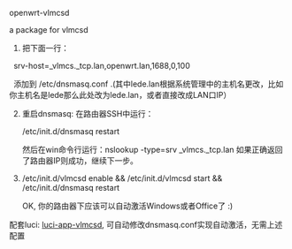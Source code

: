 openwrt-vlmcsd

a package for vlmcsd

1. 把下面一行：

   srv-host=_vlmcs._tcp.lan,openwrt.lan,1688,0,100
   
   添加到 /etc/dnsmasq.conf .(其中lede.lan根据系统管理中的主机名更改，比如你主机名是lede那么此处改为lede.lan，或者直接改成LAN口IP）

2. 重启dnsmasq: 在路由器SSH中运行：

   /etc/init.d/dnsmasq restart

   然后在win命令行运行：nslookup -type=srv _vlmcs._tcp.lan  如果正确返回了路由器IP则成功，继续下一步。

3. /etc/init.d/vlmcsd enable && /etc/init.d/vlmcsd start && /etc/init.d/dnsmasq restart
   
   OK, 你的路由器下应该可以自动激活Windows或者Office了 :)

配套luci: [luci-app-vlmcsd](https://github.com/mchome/luci-app-vlmcsd ""), 可自动修改dnsmasq.conf实现自动激活，无需上述配置
